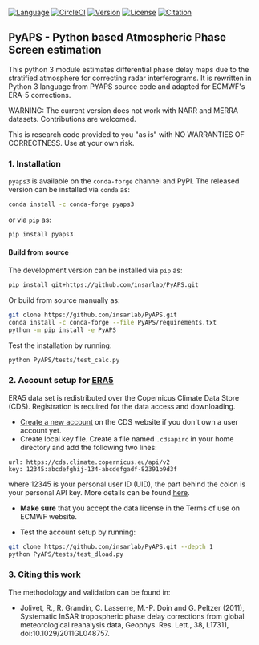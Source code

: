 [![Language](https://img.shields.io/badge/python-3.6%2B-blue.svg)](https://www.python.org/)
[![CircleCI](https://img.shields.io/circleci/build/github/insarlab/PyAPS.svg?logo=circleci&label=test)](https://circleci.com/gh/insarlab/PyAPS)
[![Version](https://img.shields.io/github/v/release/insarlab/PyAPS?color=green)](https://github.com/insarlab/PyAPS/releases)
[![License](https://img.shields.io/badge/license-GPLv3-yellow.svg)](https://github.com/insarlab/PyAPS/blob/main/LICENSE)
[![Citation](https://img.shields.io/badge/doi-10.1029%2F2011GL048757-blue)](https://doi.org/10.1029/2011GL048757)

## PyAPS - Python based Atmospheric Phase Screen estimation

This python 3 module estimates differential phase delay maps due to the stratified atmosphere for correcting radar interferograms. It is rewritten in Python 3 language from PYAPS source code and adapted for ECMWF's ERA-5 corrections. 

WARNING: The current version does not work with NARR and MERRA datasets. Contributions are welcomed.

This is research code provided to you "as is" with NO WARRANTIES OF CORRECTNESS. Use at your own risk.

### 1. Installation

`pyaps3` is available on the `conda-forge` channel and PyPI. The released version can be installed via `conda` as:

```bash
conda install -c conda-forge pyaps3
```

or via `pip` as:

```bash
pip install pyaps3
```

#### Build from source

The development version can be installed via `pip` as:

```bash
pip install git+https://github.com/insarlab/PyAPS.git
```

Or build from source manually as:

```bash
git clone https://github.com/insarlab/PyAPS.git
conda install -c conda-forge --file PyAPS/requirements.txt
python -m pip install -e PyAPS
```

Test the installation by running:

```bash
python PyAPS/tests/test_calc.py
```

### 2. Account setup for [ERA5](https://retostauffer.org/code/Download-ERA5/)

ERA5 data set is redistributed over the Copernicus Climate Data Store (CDS). Registration is required for the data access and downloading.

+ [Create a new account](https://cds.climate.copernicus.eu/user/register) on the CDS website if you don't own a user account yet. 
+ Create local key file. Create a file named `.cdsapirc` in your home directory and add the following two lines:

```shell
url: https://cds.climate.copernicus.eu/api/v2
key: 12345:abcdefghij-134-abcdefgadf-82391b9d3f
```

where 12345 is your personal user ID (UID), the part behind the colon is your personal API key. More details can be found [here](https://cds.climate.copernicus.eu/api-how-to).

+ **Make sure** that you accept the data license in the Terms of use on ECMWF website.

+ Test the account setup by running:

```bash
git clone https://github.com/insarlab/PyAPS.git --depth 1
python PyAPS/tests/test_dload.py
```

### 3. Citing this work

The methodology and validation can be found in:

+ Jolivet, R., R. Grandin, C. Lasserre, M.-P. Doin and G. Peltzer (2011), Systematic InSAR tropospheric phase delay corrections from global meteorological reanalysis data, Geophys. Res. Lett., 38, L17311, doi:10.1029/2011GL048757.

